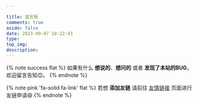 ```yaml
---

title: 留言板
comments: true
aside: false
date: 2023-09-07 10:22:43
type:
top_img:
description:
---
```


{% note success  flat %}
如果有什么 **想说的**、**想问的** 或者 **发现了本站的BUG**，欢迎留言告知😊。
{% endnote %}

{% note pink 'fa-solid fa-link'  flat %}
若想 **添加友链** 请前往 [友情链接](/link/) 页面进行友链申请😄
{% endnote %}


<div id="danmuBtn"></div>
<div id="danmu"></div>

